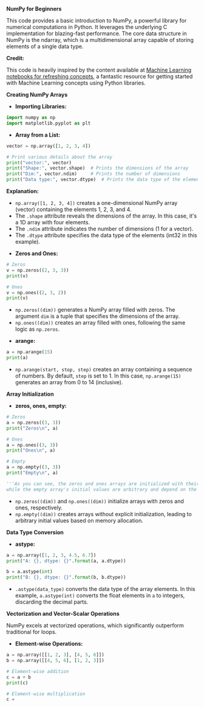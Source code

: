 **NumPy for Beginners**

This code provides a basic introduction to NumPy, a powerful library for numerical computations in Python. It leverages the underlying C implementation for blazing-fast performance. The core data structure in NumPy is the ndarray, which is a multidimensional array capable of storing elements of a single data type.

**Credit:**

This code is heavily inspired by the content available at [Machine Learning notebooks for refreshing concepts](https://github.com/maykulkarni/Machine-Learning-Notebooks/tree/master), a fantastic resource for getting started with Machine Learning concepts using Python libraries.

**Creating NumPy Arrays**

* **Importing Libraries:**

```python
import numpy as np
import matplotlib.pyplot as plt
```

* **Array from a List:**

```python
vector = np.array([1, 2, 3, 4])

# Print various details about the array
print("vector:", vector)
print("Shape:", vector.shape)  # Prints the dimensions of the array
print("Dim:", vector.ndim)     # Prints the number of dimensions
print("Data type:", vector.dtype)  # Prints the data type of the elements
```

**Explanation:**

- `np.array([1, 2, 3, 4])` creates a one-dimensional NumPy array (vector) containing the elements 1, 2, 3, and 4.
- The `.shape` attribute reveals the dimensions of the array. In this case, it's a 1D array with four elements.
- The `.ndim` attribute indicates the number of dimensions (1 for a vector).
- The `.dtype` attribute specifies the data type of the elements (int32 in this example).

* **Zeros and Ones:**

```python
# Zeros
v = np.zeros((2, 3, 3))
print(v)

# Ones
v = np.ones((2, 3, 2))
print(v)
```

- `np.zeros((dim))` generates a NumPy array filled with zeros. The argument `dim` is a tuple that specifies the dimensions of the array.
- `np.ones((dim))` creates an array filled with ones, following the same logic as `np.zeros`.

* **arange:**

```python
a = np.arange(15)
print(a)
```

- `np.arange(start, stop, step)` creates an array containing a sequence of numbers. By default, `step` is set to 1. In this case, `np.arange(15)` generates an array from 0 to 14 (inclusive).

**Array Initialization**

* **zeros, ones, empty:**

```python
# Zeros
a = np.zeros((3, 3))
print("Zeros\n", a)

# Ones
a = np.ones((3, 3))
print("Ones\n", a)

# Empty
a = np.empty((3, 3))
print("Empty\n", a)

'''As you can see, the zeros and ones arrays are initialized with their respective values,
while the empty array's initial values are arbitrary and depend on the memory state'''
```

- `np.zeros((dim))` and `np.ones((dim))` initialize arrays with zeros and ones, respectively.
- `np.empty((dim))` creates arrays without explicit initialization, leading to arbitrary initial values based on memory allocation.

**Data Type Conversion**

* **astype:**

```python
a = np.array([1, 2, 3, 4.5, 6.7])
print("A: {}, dtype: {}".format(a, a.dtype))

b = a.astype(int)
print("B: {}, dtype: {}".format(b, b.dtype))
```

- `.astype(data_type)` converts the data type of the array elements. In this example, `a.astype(int)` converts the float elements in `a` to integers, discarding the decimal parts.

**Vectorization and Vector-Scalar Operations**

NumPy excels at vectorized operations, which significantly outperform traditional for loops.

* **Element-wise Operations:**

```python
a = np.array([[1, 2, 3], [4, 5, 6]])
b = np.array([[4, 5, 6], [1, 2, 3]])

# Element-wise addition
c = a + b
print(c)

# Element-wise multiplication
c =